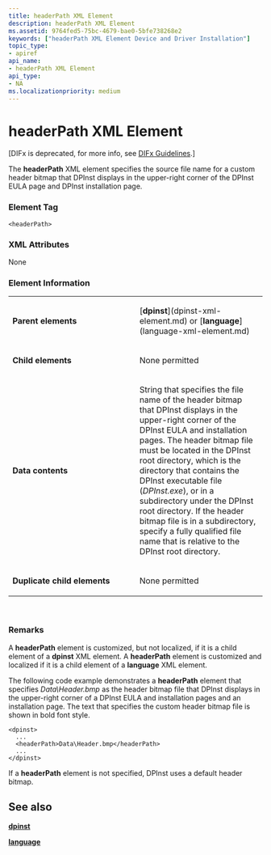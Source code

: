```yaml
---
title: headerPath XML Element
description: headerPath XML Element
ms.assetid: 9764fed5-75bc-4679-bae0-5bfe738268e2
keywords: ["headerPath XML Element Device and Driver Installation"]
topic_type:
- apiref
api_name:
- headerPath XML Element
api_type:
- NA
ms.localizationpriority: medium
---
```


# headerPath XML Element


\[DIFx is deprecated, for more info, see [DIFx Guidelines](https://msdn.microsoft.com/windows/hardware/drivers/install/difx-guidelines).\]

The **headerPath** XML element specifies the source file name for a custom header bitmap that DPInst displays in the upper-right corner of the DPInst EULA page and DPInst installation page.

### Element Tag

```
<headerPath>
```

### XML Attributes

None

### Element Information

<table>
<colgroup>
<col width="50%" />
<col width="50%" />
</colgroup>
<tbody>
<tr class="odd">
<td align="left"><p><strong>Parent elements</strong></p></td>
<td align="left"><p>[<strong>dpinst</strong>](dpinst-xml-element.md) or [<strong>language</strong>](language-xml-element.md)</p></td>
</tr>
<tr class="even">
<td align="left"><p><strong>Child elements</strong></p></td>
<td align="left"><p>None permitted</p></td>
</tr>
<tr class="odd">
<td align="left"><p><strong>Data contents</strong></p></td>
<td align="left"><p>String that specifies the file name of the header bitmap that DPInst displays in the upper-right corner of the DPInst EULA and installation pages. The header bitmap file must be located in the DPInst root directory, which is the directory that contains the DPInst executable file (<em>DPInst.exe</em>), or in a subdirectory under the DPInst root directory. If the header bitmap file is in a subdirectory, specify a fully qualified file name that is relative to the DPInst root directory.</p></td>
</tr>
<tr class="even">
<td align="left"><p><strong>Duplicate child elements</strong></p></td>
<td align="left"><p>None permitted</p></td>
</tr>
</tbody>
</table>

 

### <a href="" id="comments"></a>Remarks

A **headerPath** element is customized, but not localized, if it is a child element of a **dpinst** XML element. A **headerPath** element is customized and localized if it is a child element of a **language** XML element.

The following code example demonstrates a **headerPath** element that specifies *Data\\Header.bmp* as the header bitmap file that DPInst displays in the upper-right corner of a DPInst EULA and installation pages and an installation page. The text that specifies the custom header bitmap file is shown in bold font style.

```
<dpinst>
  ...
  <headerPath>Data\Header.bmp</headerPath>
  ...
</dpinst>
```

If a **headerPath** element is not specified, DPInst uses a default header bitmap.

## See also


[**dpinst**](dpinst-xml-element.md)

[**language**](language-xml-element.md)

 

 






